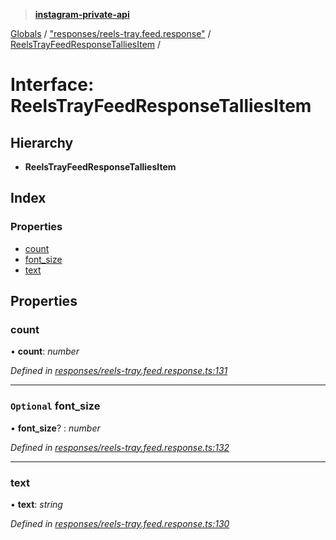 > **[instagram-private-api](../README.md)**

[Globals](../README.md) / ["responses/reels-tray.feed.response"](../modules/_responses_reels_tray_feed_response_.md) / [ReelsTrayFeedResponseTalliesItem](_responses_reels_tray_feed_response_.reelstrayfeedresponsetalliesitem.md) /

# Interface: ReelsTrayFeedResponseTalliesItem

## Hierarchy

* **ReelsTrayFeedResponseTalliesItem**

## Index

### Properties

* [count](_responses_reels_tray_feed_response_.reelstrayfeedresponsetalliesitem.md#count)
* [font_size](_responses_reels_tray_feed_response_.reelstrayfeedresponsetalliesitem.md#optional-font_size)
* [text](_responses_reels_tray_feed_response_.reelstrayfeedresponsetalliesitem.md#text)

## Properties

###  count

• **count**: *number*

*Defined in [responses/reels-tray.feed.response.ts:131](https://github.com/dilame/instagram-private-api/blob/173bc62/src/responses/reels-tray.feed.response.ts#L131)*

___

### `Optional` font_size

• **font_size**? : *number*

*Defined in [responses/reels-tray.feed.response.ts:132](https://github.com/dilame/instagram-private-api/blob/173bc62/src/responses/reels-tray.feed.response.ts#L132)*

___

###  text

• **text**: *string*

*Defined in [responses/reels-tray.feed.response.ts:130](https://github.com/dilame/instagram-private-api/blob/173bc62/src/responses/reels-tray.feed.response.ts#L130)*